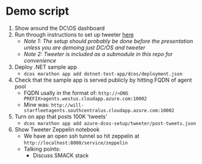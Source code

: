 # Demo script

1. Show around the DC\OS dashboard
1. Run through instructions to set up tweeter [here](https://github.com/dcos/demos/tree/master/1.8/tweeter)
    - *Note 1: The setup should probably be done before the presentation unless you are demoing just DC/OS and tweeter*
    - *Note 2: Tweeter is included as a submodule in this repo for convenience*
1. Deploy .NET sample app
    - `dcos marathon app add dotnet-test-app/dcos/deployment.json`
1. Check that the sample app is served publicly by hitting FQDN of agent pool
    - FQDN usally in the format of: `http://<DNS PREFIX>agents.westus.cloudapp.azure.com:10002`
    - Mine was: `http://will-starfleetagents.southcentralus.cloudapp.azure.com:10002`
1. Turn on app that posts 100K 'tweets'
    - `dcos marathon app add azure-dcos-setup/tweeter/post-tweets.json`
1. Show Tweeter Zeppelin notebook
    - We have an open ssh tunnel so hit zeppelin at `http://localhost:8000/service/zeppelin`
    - Talking points:
        - Discuss SMACK stack